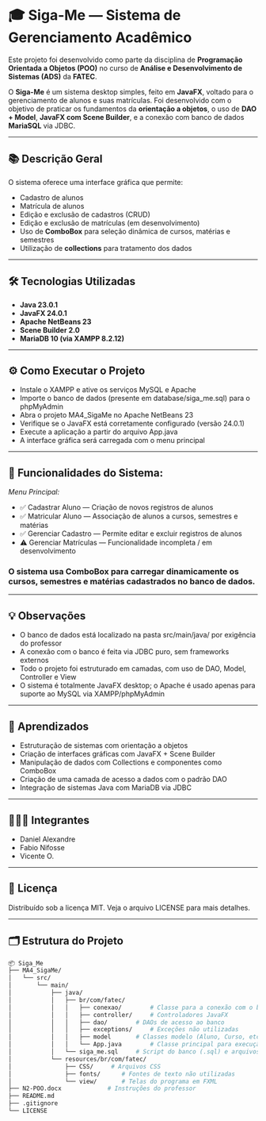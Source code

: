 # 🎓 Siga-Me — Sistema de Gerenciamento Acadêmico

Este projeto foi desenvolvido como parte da disciplina de **Programação Orientada a Objetos (POO)** no curso de **Análise e Desenvolvimento de Sistemas (ADS)** da **FATEC**.

O **Siga-Me** é um sistema desktop simples, feito em **JavaFX**, voltado para o gerenciamento de alunos e suas matrículas. Foi desenvolvido com o objetivo de praticar os fundamentos da **orientação a objetos**, o uso de **DAO + Model**, **JavaFX com Scene Builder**, e a conexão com banco de dados **MariaSQL** via JDBC.

---

## 📚 Descrição Geral

O sistema oferece uma interface gráfica que permite:

- Cadastro de alunos
- Matrícula de alunos
- Edição e exclusão de cadastros (CRUD)
- Edição e exclusão de matrículas (em desenvolvimento)
- Uso de **ComboBox** para seleção dinâmica de cursos, matérias e semestres
- Utilização de **collections** para tratamento dos dados

---

## 🛠️ Tecnologias Utilizadas

- **Java 23.0.1**
- **JavaFX 24.0.1**
- **Apache NetBeans 23**
- **Scene Builder 2.0**
- **MariaDB 10 (via XAMPP 8.2.12)**

---

## ⚙️ Como Executar o Projeto
- Instale o XAMPP e ative os serviços MySQL e Apache
- Importe o banco de dados (presente em database/siga_me.sql) para o phpMyAdmin
- Abra o projeto MA4_SigaMe no Apache NetBeans 23
- Verifique se o JavaFX está corretamente configurado (versão 24.0.1)
- Execute a aplicação a partir do arquivo App.java
- A interface gráfica será carregada com o menu principal

---

## 📁 Funcionalidades do Sistema:
*Menu Principal:*
- ✅ Cadastrar Aluno — Criação de novos registros de alunos
- ✅ Matricular Aluno — Associação de alunos a cursos, semestres e matérias
- ✅ Gerenciar Cadastro — Permite editar e excluir registros de alunos
- ⚠️ Gerenciar Matrículas — Funcionalidade incompleta / em desenvolvimento

### O sistema usa ComboBox para carregar dinamicamente os cursos, semestres e matérias cadastrados no banco de dados.

---

## 💡 Observações
- O banco de dados está localizado na pasta src/main/java/ por exigência do professor
- A conexão com o banco é feita via JDBC puro, sem frameworks externos
- Todo o projeto foi estruturado em camadas, com uso de DAO, Model, Controller e View
- O sistema é totalmente JavaFX desktop; o Apache é usado apenas para suporte ao MySQL via XAMPP/phpMyAdmin

---

## 🧠 Aprendizados
- Estruturação de sistemas com orientação a objetos
- Criação de interfaces gráficas com JavaFX + Scene Builder
- Manipulação de dados com Collections e componentes como ComboBox
- Criação de uma camada de acesso a dados com o padrão DAO
- Integração de sistemas Java com MariaDB via JDBC

---

## 👨‍👨‍👦 Integrantes
- Daniel Alexandre
- Fabio Nifosse
- Vicente O.

---

## 📄 Licença
Distribuído sob a licença MIT. Veja o arquivo LICENSE para mais detalhes.

---

## 🗂️ Estrutura do Projeto

```bash
📦 Siga_Me
├── MA4_SigaMe/
│   └── src/
│       └── main/
│           ├── java/
│           │   ├── br/com/fatec/
│           │   │   ├── conexao/        # Classe para a conexão com o banco de dados
│           │   │   ├── controller/     # Controladores JavaFX
│           │   │   ├── dao/        # DAOs de acesso ao banco
│           │   │   ├── exceptions/     # Exceções não utilizadas
│           │   │   ├── model       # Classes modelo (Aluno, Curso, etc.)
│           │   │   └── App.java        # Classe principal para execução
│           │   └── siga_me.sql     # Script do banco (.sql) e arquivos auxiliares    
│           └── resources/br/com/fatec/
│               ├── CSS/     # Arquivos CSS
│               ├── fonts/      # Fontes de texto não utilizadas
│               └── view/       # Telas do programa em FXML
├── N2-POO.docx             # Instruções do professor
├── README.md
├── .gitignore
└── LICENSE
